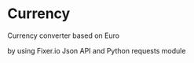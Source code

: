 # Currency
Currency converter based on Euro

by using Fixer.io  Json API and Python  requests module
